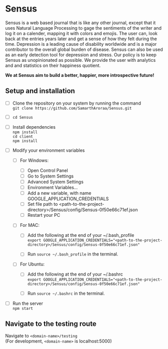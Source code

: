 # Sensus

Sensus is a web based journal that is like any other journal, except that it uses Natural Language Processing to gage the sentiments of the writer and log it on a calender, mapping it with colors and emojis. The user can, look back at the entries years later and get a sense of how they felt during the time.
Depression is a leading cause of disability worldwide and is a major contributor to the overall global burden of disease. Sensus can also be used as an early detection tool for depression and stress.
Our policy is to keep Sensus as unopinionated as possible. We provide the user with analytics and and statistics on their happiness quotient.

**We at Sensus aim to build a better, happier, more introspective future!**

## Setup and installation

- [ ] Clone the repository on your system by running the command <br/>
      `git clone https://github.com/SamarthAroraa/Sensus.git`

- [ ] `cd Sensus`

- [ ] Install dependencies <br/>
      `npm install` <br/>
      `cd client` <br/>
      `npm install`

- [ ] Modify your environment variables

  - [ ] For Windows:

    - [ ] Open Control Panel
    - [ ] Go to System Settings
    - [ ] Advanced System Settings
    - [ ] Environment Variables...
    - [ ] Add a new variable, with name GOOGLE_APPLICATION_CREDENTIALS
    - [ ] Set file path to \<path-to-the-project-directory\>/Sensus/config/Sensus-0f50e66c71ef.json
    - [ ] Restart your PC

  - [ ] For MAC:

    - [ ] Add the following at the end of your ~/.bash_profile<br/> `export GOOGLE_APPLICATION_CREDENTIALS="<path-to-the-project-directory>/Sensus/config/Sensus-0f50e66c71ef.json"`

    - [ ] Run `source ~/.bash_profile` in the terminal.

  - [ ] For Ubuntu:

    - [ ] Add the following at the end of your ~/.bashrc<br/> `export GOOGLE_APPLICATION_CREDENTIALS="<path-to-the-project-directory>/Sensus/config/Sensus-0f50e66c71ef.json"`

    - [ ] Run `source ~/.bashrc` in the terminal.

- [ ] Run the server <br/>
      `npm start`

## Navigate to the testing route

Navigate to
`<domain-name>/testing` <br/>
(For development, `<domain-name>` is localhost:5000)
